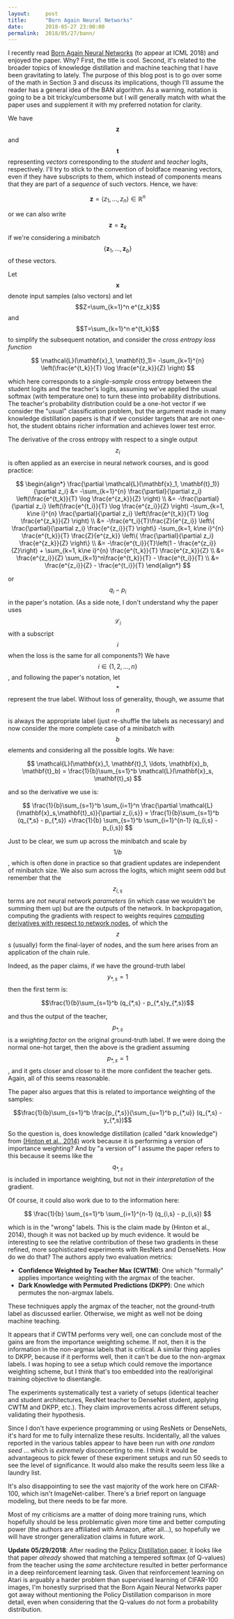 ```yaml
---
layout:     post
title:      "Born Again Neural Networks"
date:       2018-05-27 23:00:00
permalink:  2018/05/27/bann/
---
```


I recently read [Born Again Neural Networks][1] (to appear at ICML 2018) and
enjoyed the paper. Why? First, the title is cool. Second, it's related to the
broader topics of knowledge distillation and machine teaching that I have been
gravitating to lately. The purpose of this blog post is to go over some of the
math in Section 3 and discuss its implications, though I'll assume the reader
has a general idea of the BAN algorithm. As a warning, notation is going to be a
bit tricky/cumbersome but I will generally match with what the paper uses and
supplement it with my preferred notation for clarity.

We have $$\mathbf{z}$$ and $$\mathbf{t}$$ representing *vectors*  corresponding
to the *student* and *teacher* logits, respectively. I'll try to stick to the
convention of boldface meaning vectors, even if they have subscripts to them,
which instead of components means that they are part of a *sequence* of such
vectors. Hence, we have:

$$\mathbf{z} = \langle z_1, \ldots, z_n \rangle \in \mathbb{R}^n$$

or we can also write $$\mathbf{z} = \mathbf{z}_k$$ if we're considering a
minibatch $$\{\mathbf{z}_1, \ldots, \mathbf{z}_b\}$$ of these vectors.

Let $$\mathbf{x}$$ denote input samples (also vectors) and let $$Z=\sum_{k=1}^n
e^{z_k}$$ and $$T=\sum_{k=1}^n e^{t_k}$$ to simplify the subsequent notation,
and consider the *cross entropy loss function*

$$
\mathcal{L}(\mathbf{x}_1, \mathbf{t}_1)= 
-\sum_{k=1}^{n} \left(\frac{e^{t_k}}{T} \log \frac{e^{z_k}}{Z} \right)
$$

which here corresponds to a *single-sample* cross entropy between the student
logits and the teacher's logits, assuming we've applied the usual softmax (with
temperature one) to turn these into probability distributions. The teacher's
probability distribution could be a one-hot vector if we consider the "usual"
classification problem, but the argument made in many knowledge distillation
papers is that if we consider targets that are not one-hot, the student obtains
richer information and achieves lower test error.

The derivative of the cross entropy with respect to a single output $$z_i$$ is
often applied as an exercise in neural network courses, and is good practice:

$$
\begin{align*}
\frac{\partial \mathcal{L}(\mathbf{x}_1, \mathbf{t}_1)}{\partial z_i} &= -\sum_{k=1}^{n} \frac{\partial}{\partial z_i} \left(\frac{e^{t_k}}{T} \log \frac{e^{z_k}}{Z} \right) \\
&= -\frac{\partial}{\partial z_i} \left(\frac{e^{t_i}}{T} \log \frac{e^{z_i}}{Z} \right)  -\sum_{k=1, k\ne i}^{n} \frac{\partial}{\partial z_i} \left(\frac{e^{t_k}}{T} \log \frac{e^{z_k}}{Z} \right) \\
&= -\frac{e^t_i}{T}\frac{Z}{e^{z_i}} \left\{ \frac{\partial}{\partial z_i} \frac{e^{z_i}}{T} \right\} -\sum_{k=1, k\ne i}^{n} \frac{e^{t_k}}{T} \frac{Z}{e^{z_k}} \left\{ \frac{\partial}{\partial z_i} \frac{e^{z_k}}{Z} \right\} \\
&= -\frac{e^{t_i}}{T}\left(1 - \frac{e^{z_i}}{Z}\right) + \sum_{k=1, k\ne i}^{n} \frac{e^{t_k}}{T} \frac{e^{z_k}}{Z} \\
&= \frac{e^{z_i}}{Z} \sum_{k=1}^n\frac{e^{t_k}}{T} - \frac{e^{t_i}}{T} \\
&= \frac{e^{z_i}}{Z} - \frac{e^{t_i}}{T}
\end{align*}
$$

or $$q_i - p_i$$ in the paper's notation. (As a side note, I don't understand
why the paper uses $$\mathcal{L}_i$$ with a subscript $$i$$ when the loss is the
same for all components?) We have $$i \in \{1, 2, \ldots, n\}$$, and following
the paper's notation, let $$*$$ represent the true label. Without loss of
generality, though, we assume that $$n$$ is always the appropriate label (just
re-shuffle the labels as necessary) and now consider the more complete case of a
minibatch with $$b$$ elements and considering all the possible logits.  We have:

$$
\mathcal{L}(\mathbf{x}_1, \mathbf{t}_1, \ldots, \mathbf{x}_b, \mathbf{t}_b) = 
\frac{1}{b}\sum_{s=1}^b \mathcal{L}(\mathbf{x}_s, \mathbf{t}_s)
$$ 

and so the derivative we use is:

$$
\frac{1}{b}\sum_{s=1}^b \sum_{i=1}^n \frac{\partial \mathcal{L}(\mathbf{x}_s,\mathbf{t}_s)}{\partial z_{i,s}} = 
\frac{1}{b}\sum_{s=1}^b (q_{*,s} - p_{*,s}) +\frac{1}{b} \sum_{s=1}^b \sum_{i=1}^{n-1} (q_{i,s} - p_{i,s})
$$

Just to be clear, we sum up across the minibatch and scale by $$1/b$$, which is
often done in practice so that gradient updates are independent of minibatch
size. We also sum across the logits, which might seem odd but remember that the
$$z_{i,s}$$ terms are *not* neural network *parameters* (in which case we
wouldn't be summing them up) but are the outputs of the network. In
backpropagation, computing the gradients with respect to weights requires
[computing derivatives with respect to network nodes][3], of which the $$z$$s
(usually) form the final-layer of nodes, and the sum here arises from an
application of the chain rule.

Indeed, as the paper claims, if we have the ground-truth label $$y_{*,s} = 1$$
then the first term is:

$$\frac{1}{b}\sum_{s=1}^b (q_{*,s} - p_{*,s}y_{*,s})$$

and thus the output of the teacher, $$p_{*,s}$$ is a *weighting factor* on the
original ground-truth label. If we were doing the normal one-hot target, then
the above is the gradient assuming $$p_{*,s}=1$$, and it gets closer and closer
to it the more confident the teacher gets. Again, all of this seems reasonable.

The paper also argues that this is related to importance weighting of the
samples:

$$\frac{1}{b}\sum_{s=1}^b \frac{p_{*,s}}{\sum_{u=1}^b p_{*,u}} (q_{*,s} - y_{*,s})$$

So the question is, does knowledge distillation (called "dark knowledge") from
[(Hinton et al., 2014)][2] work because it is performing a version of importance
weighting? And by "a version of" I assume the paper refers to this because it
seems like the $$q_{*,s}$$ is included in importance weighting, but not in their
*interpretation* of the gradient.

Of course, it could also work due to to the information here:

$$
\frac{1}{b} \sum_{s=1}^b \sum_{i=1}^{n-1} (q_{i,s} - p_{i,s})
$$

which is in the "wrong" labels. This is the claim made by (Hinton et al., 2014),
though it was not backed up by much evidence. It would be interesting to see the
relative contribution of these two gradients in these refined, more
sophisticated experiments with ResNets and DenseNets. How do we do that? The
authors apply two evaluation metrics:

- **Confidence Weighted by Teacher Max (CWTM)**: One which "formally" applies
  importance weighting with the argmax of the teacher.
- **Dark Knowledge with Permuted Predictions (DKPP)**: One which permutes the
  non-argmax labels.

These techniques apply the argmax of the teacher, not the ground-truth label as
discussed earlier. Otherwise, we might as well not be doing machine teaching.

It appears that if CWTM performs very well, one can conclude most of the gains
are from the importance weighting scheme. If not, then it is the information in
the non-argmax labels that is critical. A similar thing applies to DKPP, because
if it performs well, then it can't be due to the non-argmax labels. I was hoping
to see a setup which could remove the importance weighting scheme, but I think
that's too embedded into the real/original training objective to disentangle.

The experiments systematically test a variety of setups (identical teacher and
student architectures, ResNet teacher to DenseNet student, applying CWTM and
DKPP, etc.). They claim improvements across different setups, validating their
hypothesis.

Since I don't have experience programming or using ResNets or DenseNets, it's
hard for me to fully internalize these results. Incidentally, all the values
reported in the various tables appear to have been run with *one random seed*
... which is *extremely* disconcerting to me. I think it would be advantageous
to pick fewer of these experiment setups and run 50 seeds to see the level of
significance. It would also make the results seem less like a laundry list.

It's also disappointing to see the vast majority of the work here on CIFAR-100,
which isn't ImageNet-caliber. There's a brief report on language modeling, but
there needs to be far more.

Most of my criticisms are a matter of doing more training runs, which hopefully
should be less problematic given more time and better computing power (the
authors are affiliated with Amazon, after all...), so hopefully we will have
stronger generalization claims in future work.

**Update 05/29/2018**: After reading the [Policy Distillation paper][4], it
looks like that paper *already* showed that matching a tempered softmax (of
Q-values) from the teacher using the *same* architecture resulted in better
performance in a deep reinforcement learning task. Given that reinforcement
learning on Atari is arguably a harder problem than supervised learning of
CIFAR-100 images, I'm honestly surprised that the Born Again Neural Networks
paper got away without mentioning the Policy Distillation comparison in more
detail, even when considering that the Q-values do not form a probability
distribution.

[1]:https://arxiv.org/abs/1805.04770
[2]:https://arxiv.org/abs/1503.02531
[3]:http://www.offconvex.org/2016/12/20/backprop/
[4]:https://arxiv.org/abs/1511.06295?context=cs
